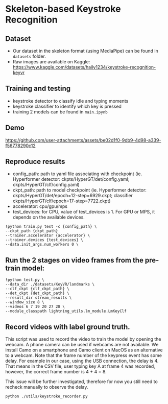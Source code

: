# Skeleton-based Keystroke Recognition 

## Dataset
- Our dataset in the skeleton format (using MediaPipe) can be found in `datasets` folder.
- Raw images are available on Kaggle: https://www.kaggle.com/datasets/haily1234/keystroke-recognition-keyvr

## Training and testing

- keystroke detector to classify idle and typing moments
- keystroke classifier to identify which key is pressed
- training 2 models can be found in `main.ipynb`

## Demo


https://github.com/user-attachments/assets/be02d1f0-9db9-4d98-a339-f56778290c12



## Reproduce results
- config_path: path to yaml file associating with checkpoint (ie. Hyperformer detector: ckpts/HyperGT/det/config.yaml; ckpts/HyperGT/clf/config.yaml)
- ckpt_path: path to model checkpoint (ie. Hyperformer detector: ckpts/HyperGT/det/epoch=12-step=6929.ckpt; classifier ckpts/HyperGT/clf/epoch=17-step=7722.ckpt)
- accelerator: cpu/gpu/mps
- test_devices: for CPU, value of test_devices is 1. For GPU or MPS, it depends on the available devices.

```
!python train.py test -c {config_path} \
--ckpt_path {ckpt_path}
--trainer.accelerator {accelerator} \
--trainer.devices {test_devices} \
--data.init_args.num_workers 0 \
```

## Run the 2 stages on video frames from the pre-train model:
```
!python test.py \
--data_dir ./datasets/KeyVR/landmarks \
--clf_ckpt {clf_ckpt_path} \
--det_ckpt {det_ckpt_path} \
--result_dir stream_results \
--window_size 8 \
--videos 6 7 19 20 27 28 \
--module_classpath lightning_utils.lm_module.LmKeyClf
```

## Record videos with label ground truth.

This script was used to record the video to train the model by opening the webcam. A phone camera can be used if webcams are not available. We install Camo on a smartphone and Camo client on MacOS as an alternative to a webcam. Note that the frame number of the keypress event has some delay. For example in our case, using the USB connection, the delay is 4. That means in the CSV file, user typing key A at frame 4 was recorded, however, the correct frame number is 4 + 4 = 8.

This issue will be further investigated, therefore for now you still need to recheck manually to observe the delay.

```
python ./utils/keystroke_recorder.py
```

